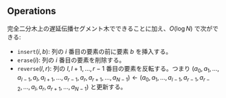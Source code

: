 ## Operations

完全二分木上の遅延伝播セグメント木でできることに加え、$O(\log N)$ で次ができる:

-   $\mathtt{insert}(i, b)$: 列の $i$ 番目の要素の前に要素 $b$ を挿入する。
-   $\mathtt{erase}(i)$: 列の $i$ 番目の要素を削除する。
-   $\mathtt{reverse}(l, r)$: 列の $l, l+1, \dots, r-1$ 番目の要素を反転する。つまり $(a_0, a_1, \dots, a _ {l-1}, a_l, a _ {l+1}, \dots, a _ {r-1}, a_r, a _ {r + 1}, \dots, a _ {N - 1}) \gets (a_0, a_1, \dots, a _ {l-1}, a _ {r-1}, a _ {r-2}, \dots, a_l, a_r, a _ {r + 1}, \dots, a _ {N - 1})$ と更新する。
